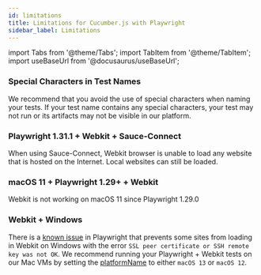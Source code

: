 ```yaml
---
id: limitations 
title: Limitations for Cucumber.js with Playwright
sidebar_label: Limitations
---
```


import Tabs from '@theme/Tabs';
import TabItem from '@theme/TabItem';
import useBaseUrl from '@docusaurus/useBaseUrl';

### Special Characters in Test Names

We recommend that you avoid the use of special characters when naming your tests. If your test name contains any special characters, your test may not run or its artifacts may not be visible in our platform.

### Playwright 1.31.1 + Webkit + Sauce-Connect

When using Sauce-Connect, Webkit browser is unable to load any website that is hosted on the Internet.
Local websites can still be loaded.

### macOS 11 + Playwright 1.29+ + Webkit

Webkit is not working on macOS 11 since Playwright 1.29.0

### Webkit + Windows

There is a [known issue](https://github.com/microsoft/playwright/issues/24512) in Playwright that prevents some sites from loading in Webkit on Windows with the error `SSL peer certificate or SSH remote key was not OK`. We recommend running your Playwright + Webkit tests on our Mac VMs by setting the [platformName](https://docs.saucelabs.com/web-apps/automated-testing/playwright/yaml/#platformname) to either `macOS 13` or `macOS 12`.
